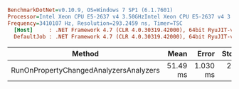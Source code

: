 ``` ini

BenchmarkDotNet=v0.10.9, OS=Windows 7 SP1 (6.1.7601)
Processor=Intel Xeon CPU E5-2637 v4 3.50GHzIntel Xeon CPU E5-2637 v4 3.50GHz, ProcessorCount=16
Frequency=3410107 Hz, Resolution=293.2459 ns, Timer=TSC
  [Host]     : .NET Framework 4.7 (CLR 4.0.30319.42000), 64bit RyuJIT-v4.7.2114.0
  DefaultJob : .NET Framework 4.7 (CLR 4.0.30319.42000), 64bit RyuJIT-v4.7.2114.0


```
 |                                 Method |     Mean |    Error |   StdDev |    Gen 0 |   Gen 1 | Allocated |
 |--------------------------------------- |---------:|---------:|---------:|---------:|--------:|----------:|
 | RunOnPropertyChangedAnalyzersAnalyzers | 51.49 ms | 1.030 ms | 2.057 ms | 500.0000 | 62.5000 |   3.46 MB |
